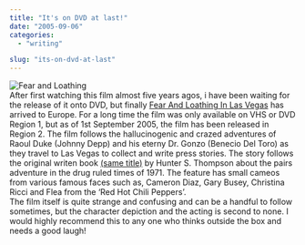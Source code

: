 ```yaml
---
title: "It's on DVD at last!"
date: "2005-09-06"
categories: 
  - "writing"

slug: "its-on-dvd-at-last"
---
```


![Fear and Loathing](/images/0783229526.01._SCMZZZZZZZ_.jpg-thumb_105_140.jpg)  
After first watching this film almost five years agos, i have been waiting for the release of it onto DVD, but finally [Fear And Loathing In Las Vegas](http://www.play.com/play247.asp?page=title&r=R2&title=702241&p=57&g=72&pa=sr) has arrived to Europe. For a long time the film was only available on VHS or DVD Region 1, but as of 1st September 2005, the film has been released in Region 2. 
The film follows the hallucinogenic and crazed adventures of Raoul Duke (Johnny Depp) and his eterny Dr. Gonzo (Benecio Del Toro) as they travel to Las Vegas to collect and write press stories. The story follows the original writen book [(same title)](http://www.play.com/play247.asp?pa=pri&page=title&r=BOOK&title=276012) by Hunter S. Thompson about the pairs adventure in the drug ruled times of 1971. The feature has small cameos from various famous faces such as, Cameron Diaz, Gary Busey, Christina Ricci and Flea from the ‘Red Hot Chili Peppers’.  
The film itself is quite strange and confusing and can be a handful to follow sometimes, but the character depiction and the acting is second to none. I would highly recommend this to any one who thinks outside the box and needs a good laugh!
